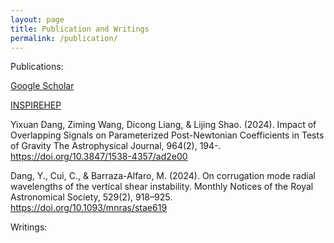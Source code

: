 ```yaml
---
layout: page
title: Publication and Writings
permalink: /publication/
---
```


Publications:

[Google Scholar](https://scholar.google.com/citations?user=STKNO_EAAAAJ&hl=en)

[INSPIREHEP](https://inspirehep.net/authors/2730474?ui-citation-summary=true)
  
Yixuan Dang, Ziming Wang, Dicong Liang, & Lijing Shao. (2024). Impact of Overlapping Signals on Parameterized Post-Newtonian Coefficients in Tests of Gravity The Astrophysical Journal, 964(2), 194-. https://doi.org/10.3847/1538-4357/ad2e00

Dang, Y., Cui, C., & Barraza-Alfaro, M. (2024). On corrugation mode radial wavelengths of the vertical shear instability. Monthly Notices of the Royal Astronomical Society, 529(2), 918–925. https://doi.org/10.1093/mnras/stae619

Writings:
